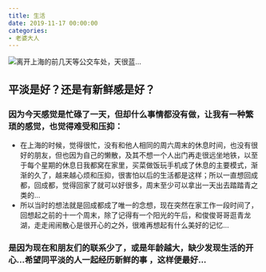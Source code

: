 ```yaml
---
title: 生活
date: 2019-11-17 00:00:00
categories: 
- 老婆大人
---
```


![离开上海的前几天等公交车处，天很蓝...](https://i.loli.net/2019/11/17/LVJwYIkMo2pGFdj.jpg)

<!-- more -->

## 平淡是好？还是有新鲜感是好？

### 因为今天感觉是忙碌了一天，但却什么事情都没有做，让我有一种繁琐的感觉，也觉得难受和压抑：

* 在上海的时候，觉得很忙，没有和他人相同的周六周末的休息时间，也没有很好的朋友，但也因为自己的懒散，及其不想一个人出门再走很远坐地铁，以至于每个星期的休息日我都窝在家里，买菜做饭玩手机成了休息的主要模式，渐渐的久了，越来越心烦和压抑，很害怕以后的生活都是这样；所以一直想回成都，回成都，觉得回家了就可以好很多，周末至少可以拿出一天出去踏踏青之类的...
* 所以当时的想法就是回成都成了唯一的念想，现在突然在家工作一段时间了，回想起之前的十一个周末，除了记得有一个阳光的午后，和俊俊哥哥逛青龙湖，走走闹闹散心是很开心的之外，很难再想起有什么美好的记忆...

### 是因为现在和朋友们的联系少了，或是年龄越大，缺少发现生活的开心...希望同平淡的人一起经历新鲜的事 ，这样便最好...
